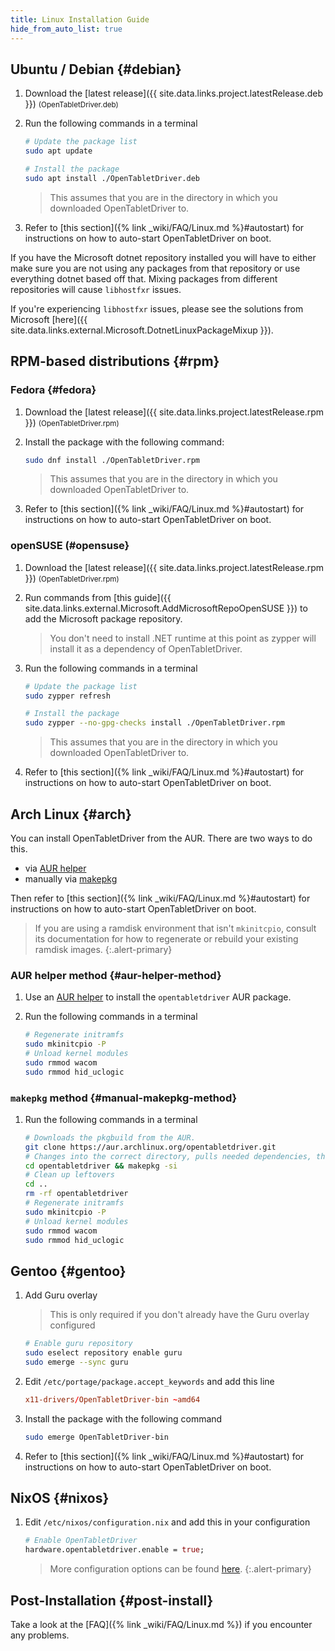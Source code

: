 ```yaml
---
title: Linux Installation Guide
hide_from_auto_list: true
---
```


## Ubuntu / Debian {#debian}

1. Download the [latest release]({{ site.data.links.project.latestRelease.deb }}) <small class="text-muted">(OpenTabletDriver.deb)</small>
2. Run the following commands in a terminal

    ```bash
    # Update the package list
    sudo apt update

    # Install the package
    sudo apt install ./OpenTabletDriver.deb
    ```

    > This assumes that you are in the directory in which you downloaded OpenTabletDriver to.

3. Refer to [this section]({% link _wiki/FAQ/Linux.md %}#autostart) for instructions on how to auto-start OpenTabletDriver on boot.

If you have the Microsoft dotnet repository installed you will have to either make sure you are not using any packages from that repository or use everything dotnet based off that. Mixing packages from different repositories will cause `libhostfxr` issues.

If you're experiencing `libhostfxr` issues, please see the solutions from Microsoft [here]({{ site.data.links.external.Microsoft.DotnetLinuxPackageMixup }}).

## RPM-based distributions {#rpm}

### Fedora {#fedora}

1. Download the [latest release]({{ site.data.links.project.latestRelease.rpm }}) <small class="text-muted">(OpenTabletDriver.rpm)</small>
2. Install the package with the following command:

    ```bash
    sudo dnf install ./OpenTabletDriver.rpm
    ```

    > This assumes that you are in the directory in which you downloaded OpenTabletDriver to.

3. Refer to [this section]({% link _wiki/FAQ/Linux.md %}#autostart) for instructions on how to auto-start OpenTabletDriver on boot.

### openSUSE (#opensuse}

1. Download the [latest release]({{ site.data.links.project.latestRelease.rpm }}) <small class="text-muted">(OpenTabletDriver.rpm)</small>
2. Run commands from [this guide]({{ site.data.links.external.Microsoft.AddMicrosoftRepoOpenSUSE }}) to add the Microsoft package repository.

    > You don't need to install .NET runtime at this point as zypper will install it as a dependency of OpenTabletDriver.

3. Run the following commands in a terminal

    ```bash
    # Update the package list
    sudo zypper refresh

    # Install the package
    sudo zypper --no-gpg-checks install ./OpenTabletDriver.rpm
    ```

    > This assumes that you are in the directory in which you downloaded OpenTabletDriver to.

4. Refer to [this section]({% link _wiki/FAQ/Linux.md %}#autostart) for instructions on how to auto-start OpenTabletDriver on boot.

## Arch Linux {#arch}

You can install OpenTabletDriver from the AUR. There are two ways to do this.

- via [AUR helper](#aur-helper-method)
- manually via [makepkg](#manual-makepkg-method)

Then refer to [this section]({% link _wiki/FAQ/Linux.md %}#autostart) for instructions on how to auto-start OpenTabletDriver on boot.

> If you are using a ramdisk environment that isn't `mkinitcpio`, consult its documentation
  for how to regenerate or rebuild your existing ramdisk images.
  {:.alert-primary}

### AUR helper method {#aur-helper-method}

1. Use an [AUR helper](https://wiki.archlinux.org/title/AUR_helpers) to install the `opentabletdriver` AUR package.
2. Run the following commands in a terminal

    ```sh
    # Regenerate initramfs
    sudo mkinitcpio -P
    # Unload kernel modules
    sudo rmmod wacom
    sudo rmmod hid_uclogic
    ```

### `makepkg` method {#manual-makepkg-method}

1. Run the following commands in a terminal

    ```sh
    # Downloads the pkgbuild from the AUR.
    git clone https://aur.archlinux.org/opentabletdriver.git
    # Changes into the correct directory, pulls needed dependencies, then installs OpenTabletDriver
    cd opentabletdriver && makepkg -si
    # Clean up leftovers
    cd ..
    rm -rf opentabletdriver
    # Regenerate initramfs
    sudo mkinitcpio -P
    # Unload kernel modules
    sudo rmmod wacom
    sudo rmmod hid_uclogic
    ```

## Gentoo {#gentoo}

1. Add Guru overlay

    > This is only required if you don't already have the Guru overlay configured

    ```bash
    # Enable guru repository
    sudo eselect repository enable guru
    sudo emerge --sync guru
    ```

2. Edit `/etc/portage/package.accept_keywords` and add this line

    ```conf
    x11-drivers/OpenTabletDriver-bin ~amd64
    ```

3. Install the package with the following command

    ```bash
    sudo emerge OpenTabletDriver-bin
    ```

4. Refer to [this section]({% link _wiki/FAQ/Linux.md %}#autostart) for instructions on how to auto-start OpenTabletDriver on boot.

## NixOS {#nixos}

1. Edit `/etc/nixos/configuration.nix` and add this in your configuration

    ```nix
    # Enable OpenTabletDriver
    hardware.opentabletdriver.enable = true;
    ```

    > More configuration options can be found [here][NixOS Package Options].
    {:.alert-primary}

[NixOS Package Options]: https://search.nixos.org/options?query=opentabletdriver

## Post-Installation {#post-install}

Take a look at the [FAQ]({% link _wiki/FAQ/Linux.md %}) if you encounter any problems.
